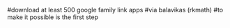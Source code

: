 #download at least 500 google family link apps
#via balavikas (rkmath)
#to make it possible is the first step
